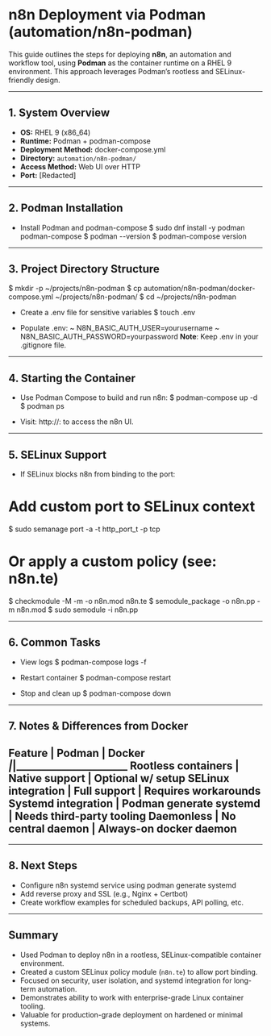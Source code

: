 # n8n Deployment via Podman (automation/n8n-podman)

This guide outlines the steps for deploying **n8n**, an automation and workflow tool, using **Podman** as the container runtime on a RHEL 9 environment. This approach leverages Podman’s rootless and SELinux-friendly design.

---

## 1. System Overview

- **OS:** RHEL 9 (x86_64)
- **Runtime:** Podman + podman-compose
- **Deployment Method:** docker-compose.yml
- **Directory:** `automation/n8n-podman/`
- **Access Method:** Web UI over HTTP
- **Port:** [Redacted]

---

## 2. Podman Installation

- Install Podman and podman-compose
$ sudo dnf install -y podman podman-compose
$ podman --version
$ podman-compose version

---

## 3. Project Directory Structure

$ mkdir -p ~/projects/n8n-podman
$ cp automation/n8n-podman/docker-compose.yml ~/projects/n8n-podman/
$ cd ~/projects/n8n-podman
- Create a .env file for sensitive variables
$ touch .env

- Populate .env:
	~ N8N_BASIC_AUTH_USER=yourusername
	~ N8N_BASIC_AUTH_PASSWORD=yourpassword
**Note**: Keep .env in your .gitignore file.

---

## 4. Starting the Container

- Use Podman Compose to build and run n8n:
$ podman-compose up -d
$ podman ps

- Visit: http://<host>:<port> to access the n8n UI.

---

## 5. SELinux Support

- If SELinux blocks n8n from binding to the port:

# Add custom port to SELinux context
$ sudo semanage port -a -t http_port_t -p tcp <port>

# Or apply a custom policy (see: n8n.te)
$ checkmodule -M -m -o n8n.mod n8n.te
$ semodule_package -o n8n.pp -m n8n.mod
$ sudo semodule -i n8n.pp

---

## 6. Common Tasks

- View logs
$ podman-compose logs -f

- Restart container
$ podman-compose restart

- Stop and clean up
$ podman-compose down

---

## 7. Notes & Differences from Docker
Feature		       | Podman		           | Docker
_______________________|___________________________|__________________________
Rootless containers    | Native support	           | Optional w/ setup
SELinux integration    | Full support		   | Requires workarounds
Systemd integration    | Podman generate systemd   | Needs third-party tooling
Daemonless	       | No central daemon	   | Always-on docker daemon
------------------------------------------------------------------------------

---

## 8. Next Steps

- Configure n8n systemd service using podman generate systemd
- Add reverse proxy and SSL (e.g., Nginx + Certbot)
- Create workflow examples for scheduled backups, API polling, etc.

---

## Summary

- Used Podman to deploy n8n in a rootless, SELinux-compatible container environment.
- Created a custom SELinux policy module (`n8n.te`) to allow port binding.
- Focused on security, user isolation, and systemd integration for long-term automation.
- Demonstrates ability to work with enterprise-grade Linux container tooling.
- Valuable for production-grade deployment on hardened or minimal systems.

